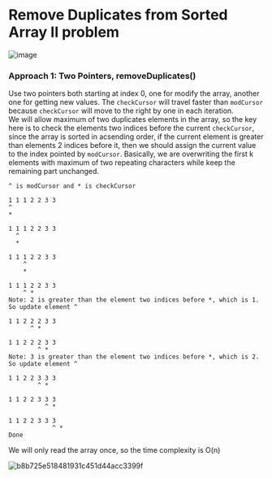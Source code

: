 # Remove Duplicates from Sorted Array II problem
![image](https://user-images.githubusercontent.com/25105806/132615584-cf3801fe-4d5d-450a-9495-74925438523b.png)


### Approach 1: Two Pointers, removeDuplicates()
Use two pointers both starting at index 0, one for modify the array, another one for getting new values. The `checkCursor` will travel faster than `modCursor` because `checkCursor` will move to the right by one in each iteration.\
We will allow maximum of two duplicates elements in the array, so the key here is to check the elements two indices before the current `checkCursor`, since the array is sorted in acsending order, if the current element is greater than elements 2 indices before it, then we should assign the current value to the index pointed by `modCursor`. Basically, we are overwriting the first k elements with maximum of two repeating characters while keep the remaining part unchanged.

```
^ is modCursor and * is checkCursor

1 1 1 2 2 3 3
^ 
*

1 1 1 2 2 3 3
  ^ 
  *

1 1 1 2 2 3 3
    ^ 
    *

1 1 1 2 2 3 3
    ^ *
Note: 2 is greater than the element two indices before *, which is 1. So update element ^

1 1 2 2 2 3 3
      ^ *
      
1 1 2 2 2 3 3
        ^ *
Note: 3 is greater than the element two indices before *, which is 2. So update element ^

1 1 2 2 3 3 3
        ^ *
        
1 1 2 2 3 3 3
          ^ *

1 1 2 2 3 3 3
            ^ *
Done
```

We will only read the array once, so the time complexity is O(n)

![b8b725e518481931c451d44acc3399f](https://user-images.githubusercontent.com/25105806/132616264-e167cf3a-3a4f-4967-a893-979f442272ac.png)
